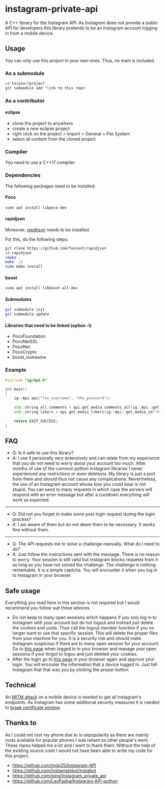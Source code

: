 # instagram-private-api
A C++ library for the Instagram API. As Instagram does not provide a public API for developers this library pretends to be an Instagram account logging in from a mobile device.

## Usage
You can only use this project in your own ones. Thus, no main is included.

### As a submodule
```sh
cd to/your/project
git submodule add *link to this repo*
```

### As a contributor
#### eclipse
* clone the project to anywhere
* create a new eclipse project
* right click on the project > Import > General > File System
* select all content from the cloned project

### Compiler
You need to use a C++17 compiler.

### Dependencies
The following packages need to be installed:

#### Poco
```sh
sudo apt install libpoco-dev
```

#### rapidjson
Moreover, [rapdijson](https://github.com/Tencent/rapidjson) needs to be installed.

For this, do the following steps:
```sh
git clone https://github.com/Tencent/rapidjson
cd rapidjson
cmake .
make -j4
sudo make install
```

#### boost
```sh
sudo apt install libboost-all-dev
```

#### Submodules
```sh
git submodule init
git submodule update
```

#### Libraries that need to be linked (option -l)
* PocoFoundation
* PocoNetSSL
* PocoNet
* PocoCrypto
* boost_iostreams

### Example
```cpp
#include "ig/Api.h"

int main()
{
	ig::Api api("the_username", "the_password");
	
	std::string all_comments = api.get_media_comments_all(ig::Api::get_media_id("https://www.instagram.com/p/B6WuipPF2H-/"));
	std::string likers = api.get_media_likers(ig::Api::get_media_id("https://www.instagram.com/p/B6bV0_ygLQe/"));
	
	return EXIT_SUCCESS;
}
```

## FAQ
* Q: Is it safe to use this library?
* A: I use it personally very extensively and can relate from my experience that you do not need to worry about your account too much. After months of use of the common python Instagram libraries I never experienced any restrictions or even deletions. My library is just a port from them and should thus not cause any complications. Nevertheless, the use of an Instagram account whose loss you could bear is not stupid. You can send to many requests in which case the servers will respond with an error message but after a cooldown everything will work as expected.
***
* Q: Did not you forget to make some post login request during the login process?
* A: I am aware of them but do not deem them to be necessary. It works fine without them.
***
* Q: The API requests me to solve a challenge manually. What do I need to do?
* A: Just follow the instructions sent with the message. There is no reason to worry. Your session is still valid but Instagram blocks requests from it as long as you have not solved the challenge. The challenge is nothing remarkable. It is a simple captcha. You will encounter it when you log in to Instagram in your browser.

## Safe usage
Everything you read here in this section is not required but I would recommend you follow suit these advices.
* Do not keep to many open sessions which happens if you only log in to Instagram with your account but do not logout and instead just delete the cookies and uuids. Thus call the logout member function if you no longer want to use that specific session. This will delete the proper files from your machine for you. It is a security risk and should make Instagram suspicous if there are to many open session for your account. Go to [this page](https://www.instagram.com/session/login_activity/) when logged in in your browser and manage your open sessions if your forgot to logou and just deleted your cookies.
* After the login go to [this page](https://www.instagram.com/session/login_activity/) in your browser again and approve your login. You will encouter the information that a device logged in. Just tell Instagram that that was you by clicking the proper button.

## Technical
An [MITM attack](https://www.youtube.com/watch?v=rub_uNFwTF8) on a mobile device is needed to get all Instagram's endpoints. As Instagram has some additional security measures it is needed to [break certificate pinning](https://www.youtube.com/watch?v=yJRlMmJjrhY).

## Thanks to
As I could not root my phone due to is unpopularity as there are mainly roots available for popular phones I was reliant on other people's work. These repos helped me a lot and I want to thank them. Without the help of the existing source code I would not have been able to write my code for this project.
* https://github.com/mgp25/Instagram-API
* https://github.com/instagrambot/instabot
* https://github.com/ping/instagram_private_api
* https://github.com/LevPasha/Instagram-API-python
